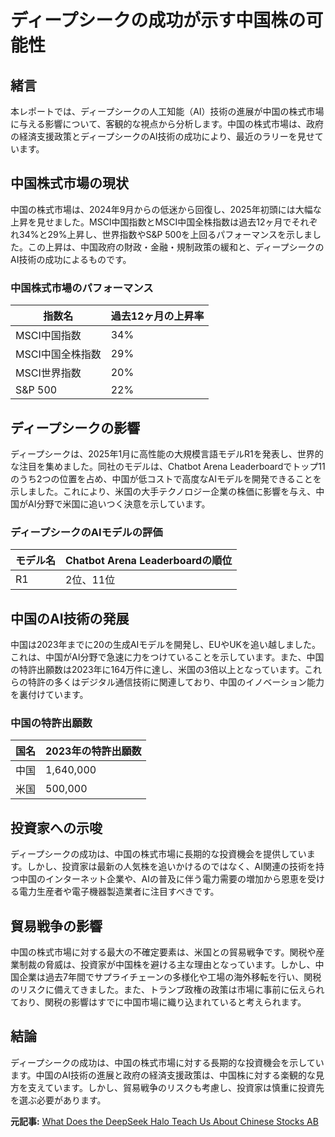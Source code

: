 # ディープシークの成功が示す中国株の可能性

## 緒言

本レポートでは、ディープシークの人工知能（AI）技術の進展が中国の株式市場に与える影響について、客観的な視点から分析します。中国の株式市場は、政府の経済支援政策とディープシークのAI技術の成功により、最近のラリーを見せています。

## 中国株式市場の現状

中国の株式市場は、2024年9月からの低迷から回復し、2025年初頭には大幅な上昇を見せました。MSCI中国指数とMSCI中国全株指数は過去12ヶ月でそれぞれ34%と29%上昇し、世界指数やS&P 500を上回るパフォーマンスを示しました。この上昇は、中国政府の財政・金融・規制政策の緩和と、ディープシークのAI技術の成功によるものです。

### 中国株式市場のパフォーマンス

| 指数名 | 過去12ヶ月の上昇率 |
|---------------------|------------------|
| MSCI中国指数 | 34% |
| MSCI中国全株指数 | 29% |
| MSCI世界指数 | 20% |
| S&P 500 | 22% |

## ディープシークの影響

ディープシークは、2025年1月に高性能の大規模言語モデルR1を発表し、世界的な注目を集めました。同社のモデルは、Chatbot Arena Leaderboardでトップ11のうち2つの位置を占め、中国が低コストで高度なAIモデルを開発できることを示しました。これにより、米国の大手テクノロジー企業の株価に影響を与え、中国がAI分野で米国に追いつく決意を示しています。

### ディープシークのAIモデルの評価

| モデル名 | Chatbot Arena Leaderboardの順位 |
|---------|-------------------------------|
| R1 | 2位、11位 |

## 中国のAI技術の発展

中国は2023年までに20の生成AIモデルを開発し、EUやUKを追い越しました。これは、中国がAI分野で急速に力をつけていることを示しています。また、中国の特許出願数は2023年に164万件に達し、米国の3倍以上となっています。これらの特許の多くはデジタル通信技術に関連しており、中国のイノベーション能力を裏付けています。

### 中国の特許出願数

| 国名 | 2023年の特許出願数 |
|--------|------------------|
| 中国 | 1,640,000 |
| 米国 | 500,000 |

## 投資家への示唆

ディープシークの成功は、中国の株式市場に長期的な投資機会を提供しています。しかし、投資家は最新の人気株を追いかけるのではなく、AI関連の技術を持つ中国のインターネット企業や、AIの普及に伴う電力需要の増加から恩恵を受ける電力生産者や電子機器製造業者に注目すべきです。

## 貿易戦争の影響

中国の株式市場に対する最大の不確定要素は、米国との貿易戦争です。関税や産業制裁の脅威は、投資家が中国株を避ける主な理由となっています。しかし、中国企業は過去7年間でサプライチェーンの多様化や工場の海外移転を行い、関税のリスクに備えてきました。また、トランプ政権の政策は市場に事前に伝えられており、関税の影響はすでに中国市場に織り込まれていると考えられます。

## 結論

ディープシークの成功は、中国の株式市場に対する長期的な投資機会を示しています。中国のAI技術の進展と政府の経済支援政策は、中国株に対する楽観的な見方を支えています。しかし、貿易戦争のリスクも考慮し、投資家は慎重に投資先を選ぶ必要があります。

**元記事:** [What Does the DeepSeek Halo Teach Us About Chinese Stocks AB](https://www.alliancebernstein.com/nordics/en-gb/institutions/insights/investment-insights/what-does-the-deepseek-halo-teach-us-about-chinese-stocks.html)